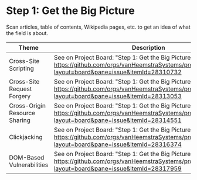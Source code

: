 # Step 1: Get the Big Picture

Scan articles, table of contents, Wikipedia pages, etc. to get an idea of what the field is about.

| Theme | Description |
| --- | --- |
| Cross-Site Scripting | See on Project Board: "Step 1: Get the Big Picture" at https://github.com/orgs/vanHeemstraSystems/projects/28/views/1?layout=board&pane=issue&itemId=28310732 |
| Cross-Site Request Forgery | See on Project Board: "Step 1: Get the Big Picture" at https://github.com/orgs/vanHeemstraSystems/projects/29/views/1?layout=board&pane=issue&itemId=28313053 |
| Cross-Origin Resource Sharing | See on Project Board: "Step 1: Get the Big Picture" at https://github.com/orgs/vanHeemstraSystems/projects/30/views/1?layout=board&pane=issue&itemId=28314551 |
| Clickjacking | See on Project Board: "Step 1: Get the Big Picture" at https://github.com/orgs/vanHeemstraSystems/projects/31/views/1?layout=board&pane=issue&itemId=28316374 |
| DOM-Based Vulnerabilities | See on Project Board: "Step 1: Get the Big Picture" at https://github.com/orgs/vanHeemstraSystems/projects/32/views/1?layout=board&pane=issue&itemId=28317959 |
